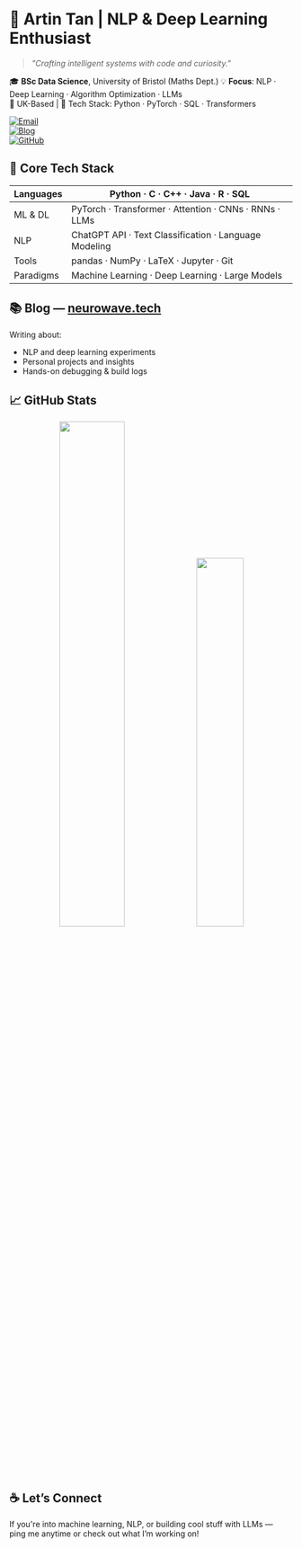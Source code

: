 # 👋 Artin Tan | NLP & Deep Learning Enthusiast

> *"Crafting intelligent systems with code and curiosity."*

🎓 **BSc Data Science**, University of Bristol (Maths Dept.)
💡 **Focus**: NLP · Deep Learning · Algorithm Optimization · LLMs  
📍 UK-Based | 🧠 Tech Stack: Python · PyTorch · SQL · Transformers

[![Email](https://img.shields.io/badge/Email-Artin_TAN@outlook.com-blue)](mailto:Artin_TAN@outlook.com)  
[![Blog](https://img.shields.io/badge/Blog-neurowave.tech-brightgreen)](https://neurowave.tech)  
[![GitHub](https://img.shields.io/badge/GitHub-ArtinTYT-black?logo=github)](https://github.com/ArtinTYT)


## 🧠 Core Tech Stack

| Languages | Python · C · C++ · Java · R · SQL |
|-----------|----------------------------------|
| ML & DL   | PyTorch · Transformer · Attention · CNNs · RNNs · LLMs |
| NLP       | ChatGPT API · Text Classification · Language Modeling |
| Tools     | pandas · NumPy · LaTeX · Jupyter · Git |
| Paradigms | Machine Learning · Deep Learning · Large Models |


## 📚 Blog — [neurowave.tech](https://neurowave.tech)

Writing about:
- NLP and deep learning experiments  
- Personal projects and insights  
- Hands-on debugging & build logs  

## 📈 GitHub Stats

<p align="center">
  <img src="https://github-readme-stats.vercel.app/api?username=ArtinTYT&show_icons=true&theme=radical" width="48%"/>
  <img src="https://github-readme-stats.vercel.app/api/top-langs/?username=ArtinTYT&layout=compact&theme=radical" width="41%"/>
</p>


## ☕ Let’s Connect

If you're into machine learning, NLP, or building cool stuff with LLMs —  
ping me anytime or check out what I’m working on!

